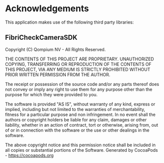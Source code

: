 # Acknowledgements
This application makes use of the following third party libraries:

## FibriCheckCameraSDK

Copyright (C) Qompium NV - All Rights Reserved.

THE CONTENTS OF THIS PROJECT ARE PROPRIETARY.
UNAUTHORIZED COPYING, TRANSFERRING OR REPRODUCTION OF THE CONTENTS OF THIS PROJECT, VIA ANY MEDIUM IS STRICTLY PROHIBITED WITHOUT PRIOR WRITTEN PERMISSION FROM THE AUTHOR.

The receipt or possession of the source code and/or any parts thereof does not convey or imply any right to use them
for any purpose other than the purpose for which they were provided to you.

The software is provided "AS IS", without warranty of any kind, express or implied, including but not limited to
the warranties of merchantability, fitness for a particular purpose and non infringement.
In no event shall the authors or copyright holders be liable for any claim, damages or other liability,
whether in an action of contract, tort or otherwise, arising from, out of or in connection with the software
or the use or other dealings in the software.

The above copyright notice and this permission notice shall be included in all copies or substantial portions of the Software.
Generated by CocoaPods - https://cocoapods.org
